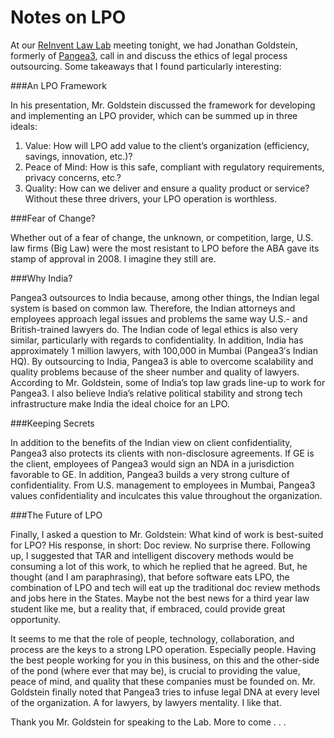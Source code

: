 Notes on LPO
=============

At our [ReInvent Law Lab](http://reinventlaw.com/) meeting tonight, we had Jonathan Goldstein, formerly of [Pangea3](http://www.pangea3.com/), call in and discuss the ethics of legal process outsourcing. Some takeaways that I found particularly interesting:

###An LPO Framework

In his presentation, Mr. Goldstein discussed the framework for developing and implementing an LPO provider, which can be summed up in three ideals:

1. Value: How will LPO add value to the client’s organization (efficiency, savings, innovation, etc.)?
2. Peace of Mind: How is this safe, compliant with regulatory requirements, privacy concerns, etc.? 
3. Quality: How can we deliver and ensure a quality product or service? Without these three drivers, your LPO operation is worthless. 

###Fear of Change?

Whether out of a fear of change, the unknown, or competition, large, U.S. law firms (Big Law) were the most resistant to LPO before the ABA gave its stamp of approval in 2008. I imagine they still are.

###Why India?

Pangea3 outsources to India because, among other things, the Indian legal system is based on common law. Therefore, the Indian attorneys and employees approach legal issues and problems the same way U.S.- and British-trained lawyers do. The Indian code of legal ethics is also very similar, particularly with regards to confidentiality. In addition, India has approximately 1 million lawyers, with 100,000 in Mumbai (Pangea3′s Indian HQ). By outsourcing to India, Pangea3 is able to overcome scalability and quality problems because of the sheer number and quality of lawyers. According to Mr. Goldstein, some of India’s top law grads line-up to work for Pangea3. I also believe India’s relative political stability and strong tech infrastructure make India the ideal choice for an LPO.

###Keeping Secrets

In addition to the benefits of the Indian view on client confidentiality, Pangea3 also protects its clients with non-disclosure agreements. If GE is the client, employees of Pangea3 would sign an NDA in a jurisdiction favorable to GE. In addition, Pangea3 builds a very strong culture of confidentiality. From U.S. management to employees in Mumbai, Pangea3 values confidentiality and inculcates this value throughout the organization.

###The Future of LPO

Finally, I asked a question to Mr. Goldstein: What kind of work is best-suited for LPO? His response, in short: Doc review. No surprise there. Following up, I suggested that TAR  and intelligent discovery methods would be consuming a lot of this work, to which he replied that he agreed. But, he thought (and I am paraphrasing), that before software eats LPO, the combination of LPO and tech will eat up the traditional doc review methods and jobs here in the States. Maybe not the best news for a third year law student like me, but a reality that, if embraced, could provide great opportunity.

It seems to me that the role of people, technology, collaboration, and process are the keys to a strong LPO operation. Especially people. Having the best people working for you in this business, on this and the other-side of the pond (where ever that may be), is crucial to providing the value, peace of mind, and quality that these companies must be founded on. Mr. Goldstein finally noted that Pangea3 tries to infuse legal DNA at every level of the organization. A for lawyers, by lawyers mentality. I like that.

Thank you Mr. Goldstein for speaking to the Lab. More to come . . .
